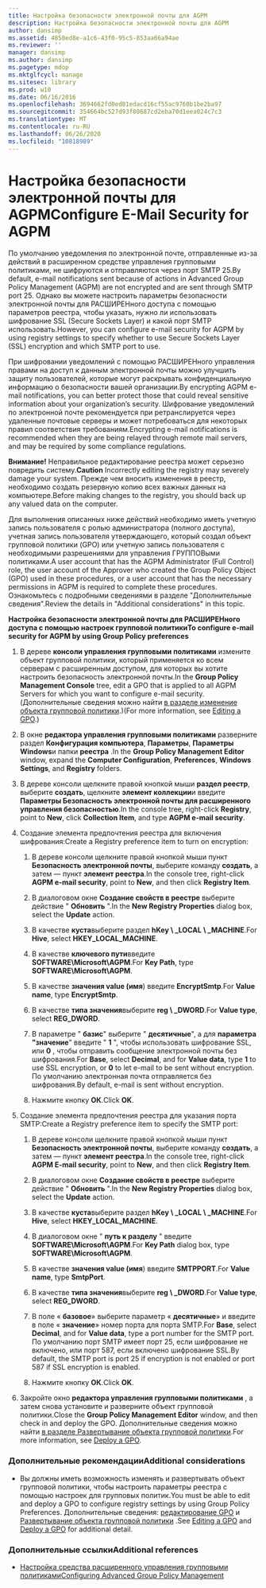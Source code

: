 ```yaml
---
title: Настройка безопасности электронной почты для AGPM
description: Настройка безопасности электронной почты для AGPM
author: dansimp
ms.assetid: 4850ed8e-a1c6-43f0-95c5-853aa66a94ae
ms.reviewer: ''
manager: dansimp
ms.author: dansimp
ms.pagetype: mdop
ms.mktglfcycl: manage
ms.sitesec: library
ms.prod: w10
ms.date: 06/16/2016
ms.openlocfilehash: 3694662fd0ed81edacd16cf55ac9760b1be2ba97
ms.sourcegitcommit: 354664bc527d93f80687cd2eba70d1eea024c7c3
ms.translationtype: MT
ms.contentlocale: ru-RU
ms.lasthandoff: 06/26/2020
ms.locfileid: "10818989"
---
```

# <span data-ttu-id="746cf-103">Настройка безопасности электронной почты для AGPM</span><span class="sxs-lookup"><span data-stu-id="746cf-103">Configure E-Mail Security for AGPM</span></span>


<span data-ttu-id="746cf-104">По умолчанию уведомления по электронной почте, отправленные из-за действий в расширенном средстве управления групповыми политиками, не шифруются и отправляются через порт SMTP 25.</span><span class="sxs-lookup"><span data-stu-id="746cf-104">By default, e-mail notifications sent because of actions in Advanced Group Policy Management (AGPM) are not encrypted and are sent through SMTP port 25.</span></span> <span data-ttu-id="746cf-105">Однако вы можете настроить параметры безопасности электронной почты для РАСШИРЕНного доступа с помощью параметров реестра, чтобы указать, нужно ли использовать шифрование SSL (Secure Sockets Layer) и какой порт SMTP использовать.</span><span class="sxs-lookup"><span data-stu-id="746cf-105">However, you can configure e-mail security for AGPM by using registry settings to specify whether to use Secure Sockets Layer (SSL) encryption and which SMTP port to use.</span></span>

<span data-ttu-id="746cf-106">При шифровании уведомлений с помощью РАСШИРЕНного управления правами на доступ к данным электронной почты можно улучшить защиту пользователей, которые могут раскрывать конфиденциальную информацию о безопасности вашей организации.</span><span class="sxs-lookup"><span data-stu-id="746cf-106">By encrypting AGPM e-mail notifications, you can better protect those that could reveal sensitive information about your organization’s security.</span></span> <span data-ttu-id="746cf-107">Шифрование уведомлений по электронной почте рекомендуется при ретранслируется через удаленные почтовые серверы и может потребоваться для некоторых правил соответствия требованиям.</span><span class="sxs-lookup"><span data-stu-id="746cf-107">Encrypting e-mail notifications is recommended when they are being relayed through remote mail servers, and may be required by some compliance regulations.</span></span>

<span data-ttu-id="746cf-108">**Внимание!**  Неправильное редактирование реестра может серьезно повредить систему.</span><span class="sxs-lookup"><span data-stu-id="746cf-108">**Caution** Incorrectly editing the registry may severely damage your system.</span></span> <span data-ttu-id="746cf-109">Прежде чем вносить изменения в реестр, необходимо создать резервную копию всех важных данных на компьютере.</span><span class="sxs-lookup"><span data-stu-id="746cf-109">Before making changes to the registry, you should back up any valued data on the computer.</span></span>

 

<span data-ttu-id="746cf-110">Для выполнения описанных ниже действий необходимо иметь учетную запись пользователя с ролью администратора (полного доступа), учетная запись пользователя утверждающего, который создал объект групповой политики (GPO) или учетную запись пользователя с необходимыми разрешениями для управления ГРУППОВыми политиками.</span><span class="sxs-lookup"><span data-stu-id="746cf-110">A user account that has the AGPM Administrator (Full Control) role, the user account of the Approver who created the Group Policy Object (GPO) used in these procedures, or a user account that has the necessary permissions in AGPM is required to complete these procedures.</span></span> <span data-ttu-id="746cf-111">Ознакомьтесь с подробными сведениями в разделе "Дополнительные сведения".</span><span class="sxs-lookup"><span data-stu-id="746cf-111">Review the details in "Additional considerations" in this topic.</span></span>

**<span data-ttu-id="746cf-112">Настройка безопасности электронной почты для РАСШИРЕНного доступа с помощью настроек групповой политики</span><span class="sxs-lookup"><span data-stu-id="746cf-112">To configure e-mail security for AGPM by using Group Policy preferences</span></span>**

1.  <span data-ttu-id="746cf-113">В дереве **консоли управления групповыми политиками** измените объект групповой политики, который применяется ко всем серверам с расширенным доступом, для которых вы хотите настроить безопасность электронной почты.</span><span class="sxs-lookup"><span data-stu-id="746cf-113">In the **Group Policy Management Console** tree, edit a GPO that is applied to all AGPM Servers for which you want to configure e-mail security.</span></span> <span data-ttu-id="746cf-114">(Дополнительные сведения можно найти [в разделе изменение объекта групповой политики](editing-a-gpo-agpm30ops.md).)</span><span class="sxs-lookup"><span data-stu-id="746cf-114">(For more information, see [Editing a GPO](editing-a-gpo-agpm30ops.md).)</span></span>

2.  <span data-ttu-id="746cf-115">В окне **редактора управления групповыми политиками** разверните раздел **Конфигурация компьютера**, **Параметры**, **Параметры Windows**и папки **реестра** .</span><span class="sxs-lookup"><span data-stu-id="746cf-115">In the **Group Policy Management Editor** window, expand the **Computer Configuration**, **Preferences**, **Windows Settings**, and **Registry** folders.</span></span>

3.  <span data-ttu-id="746cf-116">В дереве консоли щелкните правой кнопкой мыши **раздел реестр**, выберите **создать**, щелкните **элемент коллекции**и введите **Параметры Безопасность электронной почты для расширенного управления безопасностью**.</span><span class="sxs-lookup"><span data-stu-id="746cf-116">In the console tree, right-click **Registry**, point to **New**, click **Collection Item**, and type **AGPM e-mail security**.</span></span>

4.  <span data-ttu-id="746cf-117">Создание элемента предпочтения реестра для включения шифрования:</span><span class="sxs-lookup"><span data-stu-id="746cf-117">Create a Registry preference item to turn on encryption:</span></span>

    1.  <span data-ttu-id="746cf-118">В дереве консоли щелкните правой кнопкой мыши пункт **Безопасность электронной почты**, выберите команду **создать**, а затем — пункт **элемент реестра**.</span><span class="sxs-lookup"><span data-stu-id="746cf-118">In the console tree, right-click **AGPM e-mail security**, point to **New**, and then click **Registry Item**.</span></span>

    2.  <span data-ttu-id="746cf-119">В диалоговом окне **Создание свойств в реестре** выберите действие " **Обновить** ".</span><span class="sxs-lookup"><span data-stu-id="746cf-119">In the **New Registry Properties** dialog box, select the **Update** action.</span></span>

    3.  <span data-ttu-id="746cf-120">В качестве **куста**выберите раздел **hKey \ _LOCAL \ _MACHINE**.</span><span class="sxs-lookup"><span data-stu-id="746cf-120">For **Hive**, select **HKEY\_LOCAL\_MACHINE**.</span></span>

    4.  <span data-ttu-id="746cf-121">В качестве **ключевого пути**введите **SOFTWARE\\Microsoft\\AGPM**.</span><span class="sxs-lookup"><span data-stu-id="746cf-121">For **Key Path**, type **SOFTWARE\\Microsoft\\AGPM**.</span></span>

    5.  <span data-ttu-id="746cf-122">В качестве **значения value (имя**) введите **EncryptSmtp**.</span><span class="sxs-lookup"><span data-stu-id="746cf-122">For **Value name**, type **EncryptSmtp**.</span></span>

    6.  <span data-ttu-id="746cf-123">В качестве **типа значения**выберите **reg \ _DWORD**.</span><span class="sxs-lookup"><span data-stu-id="746cf-123">For **Value type**, select **REG\_DWORD**.</span></span>

    7.  <span data-ttu-id="746cf-124">В параметре " **базис**" выберите " **десятичные**", а для **параметра "значение**" введите " **1** ", чтобы использовать шифрование SSL, или **0** , чтобы отправить сообщение электронной почты без шифрования.</span><span class="sxs-lookup"><span data-stu-id="746cf-124">For **Base**, select **Decimal**, and for **Value data**, type **1** to use SSL encryption, or **0** to let e-mail to be sent without encryption.</span></span> <span data-ttu-id="746cf-125">По умолчанию электронная почта отправляется без шифрования.</span><span class="sxs-lookup"><span data-stu-id="746cf-125">By default, e-mail is sent without encryption.</span></span>

    8.  <span data-ttu-id="746cf-126">Нажмите кнопку **ОК**.</span><span class="sxs-lookup"><span data-stu-id="746cf-126">Click **OK**.</span></span>

5.  <span data-ttu-id="746cf-127">Создание элемента предпочтения реестра для указания порта SMTP:</span><span class="sxs-lookup"><span data-stu-id="746cf-127">Create a Registry preference item to specify the SMTP port:</span></span>

    1.  <span data-ttu-id="746cf-128">В дереве консоли щелкните правой кнопкой мыши пункт **Безопасность электронной почты**, выберите команду **создать**, а затем — пункт **элемент реестра**.</span><span class="sxs-lookup"><span data-stu-id="746cf-128">In the console tree, right-click **AGPM E-mail security**, point to **New**, and then click **Registry Item**.</span></span>

    2.  <span data-ttu-id="746cf-129">В диалоговом окне **Создание свойств в реестре** выберите действие " **Обновить** ".</span><span class="sxs-lookup"><span data-stu-id="746cf-129">In the **New Registry Properties** dialog box, select the **Update** action.</span></span>

    3.  <span data-ttu-id="746cf-130">В качестве **куста**выберите раздел **hKey \ _LOCAL \ _MACHINE**.</span><span class="sxs-lookup"><span data-stu-id="746cf-130">For **Hive**, select **HKEY\_LOCAL\_MACHINE**.</span></span>

    4.  <span data-ttu-id="746cf-131">В диалоговом окне " **путь к разделу** " введите **SOFTWARE\\Microsoft\\AGPM**.</span><span class="sxs-lookup"><span data-stu-id="746cf-131">For **Key Path** dialog box, type **SOFTWARE\\Microsoft\\AGPM**.</span></span>

    5.  <span data-ttu-id="746cf-132">В качестве **значения value (имя**) введите **SMTPPORT**.</span><span class="sxs-lookup"><span data-stu-id="746cf-132">For **Value name**, type **SmtpPort**.</span></span>

    6.  <span data-ttu-id="746cf-133">В качестве **типа значения**выберите **reg \ _DWORD**.</span><span class="sxs-lookup"><span data-stu-id="746cf-133">For **Value type**, select **REG\_DWORD**.</span></span>

    7.  <span data-ttu-id="746cf-134">В поле « **базовое**» выберите параметр « **десятичные**» и введите в поле « **значение**» номер порта для порта SMTP.</span><span class="sxs-lookup"><span data-stu-id="746cf-134">For **Base**, select **Decimal**, and for **Value data**, type a port number for the SMTP port.</span></span> <span data-ttu-id="746cf-135">По умолчанию порт SMTP имеет порт 25, если шифрование не включено, или порт 587, если включено шифрование SSL.</span><span class="sxs-lookup"><span data-stu-id="746cf-135">By default, the SMTP port is port 25 if encryption is not enabled or port 587 if SSL encryption is enabled.</span></span>

    8.  <span data-ttu-id="746cf-136">Нажмите кнопку **ОК**.</span><span class="sxs-lookup"><span data-stu-id="746cf-136">Click **OK**.</span></span>

6.  <span data-ttu-id="746cf-137">Закройте окно **редактора управления групповыми политиками** , а затем снова установите и разверните объект групповой политики.</span><span class="sxs-lookup"><span data-stu-id="746cf-137">Close the **Group Policy Management Editor** window, and then check in and deploy the GPO.</span></span> <span data-ttu-id="746cf-138">Дополнительные сведения можно найти [в разделе Развертывание объекта групповой политики](deploy-a-gpo-agpm30ops.md).</span><span class="sxs-lookup"><span data-stu-id="746cf-138">For more information, see [Deploy a GPO](deploy-a-gpo-agpm30ops.md).</span></span>

### <span data-ttu-id="746cf-139">Дополнительные рекомендации</span><span class="sxs-lookup"><span data-stu-id="746cf-139">Additional considerations</span></span>

-   <span data-ttu-id="746cf-140">Вы должны иметь возможность изменять и развертывать объект групповой политики, чтобы настроить параметры реестра с помощью настроек для групповых политик.</span><span class="sxs-lookup"><span data-stu-id="746cf-140">You must be able to edit and deploy a GPO to configure registry settings by using Group Policy Preferences.</span></span> <span data-ttu-id="746cf-141">Дополнительные сведения: [редактирование GPO](editing-a-gpo-agpm30ops.md) и [Развертывание объекта групповой политики](deploy-a-gpo-agpm30ops.md) .</span><span class="sxs-lookup"><span data-stu-id="746cf-141">See [Editing a GPO](editing-a-gpo-agpm30ops.md) and [Deploy a GPO](deploy-a-gpo-agpm30ops.md) for additional detail.</span></span>

### <span data-ttu-id="746cf-142">Дополнительные ссылки</span><span class="sxs-lookup"><span data-stu-id="746cf-142">Additional references</span></span>

-   [<span data-ttu-id="746cf-143">Настройка средства расширенного управления групповыми политиками</span><span class="sxs-lookup"><span data-stu-id="746cf-143">Configuring Advanced Group Policy Management</span></span>](configuring-advanced-group-policy-management.md)

 

 





